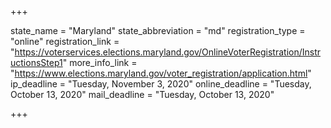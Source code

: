 +++

state_name = "Maryland"
state_abbreviation = "md"
registration_type = "online"
registration_link = "https://voterservices.elections.maryland.gov/OnlineVoterRegistration/InstructionsStep1"
more_info_link = "https://www.elections.maryland.gov/voter_registration/application.html"
ip_deadline = "Tuesday, November 3, 2020"
online_deadline = "Tuesday, October 13, 2020"
mail_deadline = "Tuesday, October 13, 2020"

+++